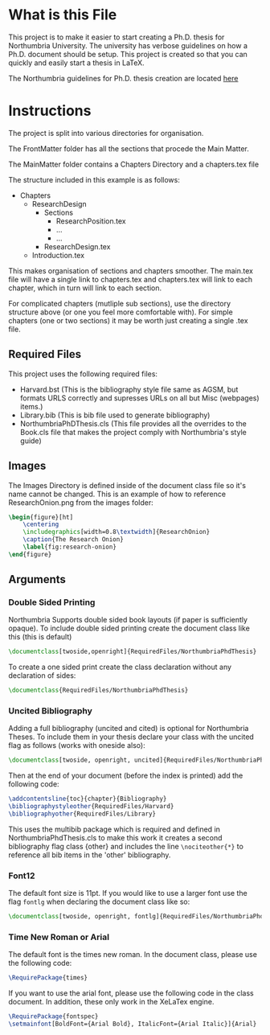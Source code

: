 # What is this File

This project is to make it easier to start creating a Ph.D. thesis for Northumbria University. The university has verbose guidelines on how a Ph.D. document should be setup. This project is created so that you can quickly and easily start a thesis in LaTeX.

The Northumbria guidelines for Ph.D. thesis creation are located [here](https://northumbria-cdn.azureedge.net/-/media/corporate-website/new-sitecore-gallery/services/academic-registry/documents/academic-support/submission-guidance-for-students-and-supervisors.pdf?modified=20181220112907&la=en&hash=8AB2B5471E72E1D719AF0933F0B8C4BCAD552FA9)

# Instructions

The project is split into various directories for organisation.

The FrontMatter folder has all the sections that procede the Main
Matter. 

The MainMatter folder contains a Chapters Directory and a chapters.tex file

The structure included in this example is as follows:

- Chapters
  - ResearchDesign
    - Sections
      - ResearchPosition.tex
      - ...
      - ...
    - ResearchDesign.tex
  - Introduction.tex

This makes organisation of sections and chapters smoother. The main.tex file will have a single link to chapters.tex and chapters.tex will link to each chapter, which in turn will link to each section. 

For complicated chapters (mutliple sub sections), use the directory structure above (or one you feel more comfortable with). For simple chapters (one or two sections) it may be worth just creating a single .tex file.


## Required Files

This project uses the following required files:

- Harvard.bst (This is the bibliography style file same as AGSM, but formats URLS correctly and supresses URLs on all but Misc (webpages) items.)
- Library.bib (This is bib file used to generate bibliography)
- NorthumbriaPhDThesis.cls (This file provides all the overrides to the Book.cls file that makes the project comply with Northumbria's style guide)

## Images

The Images Directory is defined inside of the document class file so it's name cannot be changed. This is an example of how to reference ResearchOnion.png from the images folder:

```latex
\begin{figure}[ht]
    \centering
    \includegraphics[width=0.8\textwidth]{ResearchOnion}
    \caption{The Research Onion}
    \label{fig:research-onion}
\end{figure}
```


## Arguments

### Double Sided Printing

Northumbria Supports double sided book layouts (if paper is sufficiently opaque). To include double sided printing create the document class like this (this is default)

```latex
\documentclass[twoside,openright]{RequiredFiles/NorthumbriaPhdThesis}
```

To create a one sided print create the class declaration without any declaration of sides:

```latex
\documentclass{RequiredFiles/NorthumbriaPhdThesis}
```

### Uncited Bibliography

Adding a full bibliography (uncited and cited) is optional for Northumbria Theses. To include them in your thesis  declare your class with the uncited flag as follows (works with oneside also):

```latex
\documentclass[twoside, openright, uncited]{RequiredFiles/NorthumbriaPhdThesis}
```

Then at the end of your document (before the index is printed) add the following code:

```latex
\addcontentsline{toc}{chapter}{Bibliography}
\bibliographystyleother{RequiredFiles/Harvard} 
\bibliographyother{RequiredFiles/Library}
```

This uses the multibib package which is required and defined in NorthumbriaPhdThesis.cls to make this work it creates a second bibliography flag class {other} and includes the line `\nociteother{*}` to reference all bib items in the 'other' bibliography.


### Font12

The default font size is 11pt. If you would like to use a larger font use the flag `fontlg` when declaring the document class like so:

```latex
\documentclass[twoside, openright, fontlg]{RequiredFiles/NorthumbriaPhdThesis}
```

### Time New Roman or Arial

The default font is the times new roman. In the document class, please use the following code:

```latex
\RequirePackage{times}
```

If you want to use the arial font, please use the following code in the class document. In addition, these only 
work in the XeLaTex engine.

```latex
\RequirePackage{fontspec}
\setmainfont[BoldFont={Arial Bold}, ItalicFont={Arial Italic}]{Arial}
```

